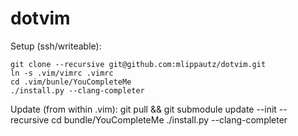 # dotvim

Setup (ssh/writeable):

    git clone --recursive git@github.com:mlippautz/dotvim.git
    ln -s .vim/vimrc .vimrc
    cd .vim/bunle/YouCompleteMe
    ./install.py --clang-completer

Update (from within .vim):
    git pull && git submodule update --init --recursive
    cd bundle/YouCompleteMe
    ./install.py --clang-completer
